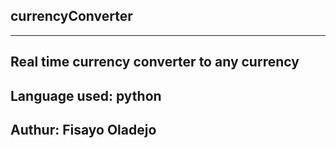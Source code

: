 ## currencyConverter
---
Real time currency converter to any currency 
---
Language used: python 
----
## Authur: Fisayo Oladejo
